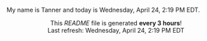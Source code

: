 My name is Tanner and today is Wednesday, April 24, 2:19 PM EDT.

<p align="center">This <i>README</i> file is generated <b>every 3 hours</b>!</br>Last refresh: Wednesday, April 24, 2:19 PM EDT<br /></p>
